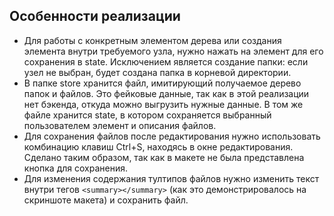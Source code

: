 ## Особенности реализации

- Для работы с конкретным элементом дерева или создания элемента внутри требуемого узла, нужно нажать на элемент для его сохранения в state. Исключением является создание папки: если узел не выбран, будет создана папка в корневой директории.
- В папке store хранится файл, имитирующий получаемое дерево папок и файлов. Это фейковые данные, так как в этой реализации нет бэкенда, откуда можно выгрузить нужные данные. В том же файле хранится state, в котором сохраняется выбранный пользователем элемент и описания файлов.
- Для сохранения файлов после редактирования нужно использовать комбинацию клавиш Ctrl+S, находясь в окне редактирования. Сделано таким образом, так как в макете не была представлена кнопка для сохранения.
- Для изменения содержания тултипов файлов нужно изменить текст внутри тегов `<summary></summary>` (как это демонстрировалось на скриншоте макета) и сохранить файл.
